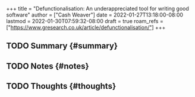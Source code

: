 +++
title = "Defunctionalisation: An underappreciated tool for writing good software"
author = ["Cash Weaver"]
date = 2022-01-27T13:18:00-08:00
lastmod = 2022-01-30T07:59:32-08:00
draft = true
roam_refs = ["https://www.gresearch.co.uk/article/defunctionalisation/"]
+++

## <span class="org-todo todo TODO">TODO</span> Summary {#summary}


## <span class="org-todo todo TODO">TODO</span> Notes {#notes}


## <span class="org-todo todo TODO">TODO</span> Thoughts {#thoughts}
